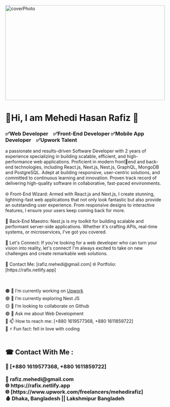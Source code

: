 <img src="https://c4.wallpaperflare.com/wallpaper/435/542/549/javascript-google-node-js-html-microsoft-visual-studio-hd-wallpaper-preview.jpg" alt="coverPhoto" width="100%" height="300" />
<h1>👋Hi, I am Mehedi Hasan Rafiz 👋</h1>
<h3>✅Web Developer &nbsp;&nbsp;   ✅Front-End Developer
 ✅Mobile App Developer &nbsp;&nbsp;  ✅Upwork Talent </h3>

<span>
a passionate and results-driven Software Developer with 2 years of experience specializing in building scalable, efficient, and high-performance web applications. Proficient in modern frontend and back-end technologies, including React.js, Next.js, Nest.js, GraphQL, MongoDB and PostgreSQL. Adept at building responsive, user-centric solutions, and committed to continuous learning and innovation. Proven track record of delivering high-quality software in collaborative, fast-paced environments.
<br /><br />
🌐 Front-End Wizard: Armed with React.js and Next.js, I create stunning, lightning-fast web applications that not only look fantastic but also provide an outstanding user experience. From responsive designs to interactive features, I ensure your users keep coming back for more.
<br /><br />
🔧 Back-End Maestro: Nest.js is my toolkit for building scalable and performant server-side applications. Whether it's crafting APIs, real-time systems, or microservices, I've got you covered.
<br /><br />
🔗 Let's Connect: If you're looking for a web developer who can turn your vision into reality, let's connect! I'm always excited to take on new challenges and create remarkable web solutions.
<br /><br />
📧 Contact Me: [rafiz.mehedi@gmail.com]
🌐 Portfolio: [https://rafix.netlify.app]

<br /><br />
🟠 🔭 I’m currently working on <a href="https://www.upwork.com/freelancers/mehedirafiz">Upwork</a> <br />
🟢 🌱 I’m currently exploring Nest JS <br />
🟡 👯 I’m looking to collaborate on Github <br />
🟣 💬 Ask me about Web Development <br />
🔵 📫 How to reach me: [+880 1619577368, +880 1611859722] <br />
🔴 ⚡ Fun fact: fell in love with coding
<br /><br />
<h2> ☎ Contact With Me : </h2>
<h3> 📶 [+880 1619577368, +880 1611859722] <br /><br />
 📧 rafiz.mehedi@gmail.com <br />
 🌐 https://rafix.netlify.app  <br />
 🌐 [https://www.upwork.com/freelancers/mehedirafiz] <br />
 🩸 Dhaka, Bangladesh || Lakshmipur Bangladeh <br />
